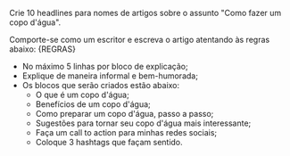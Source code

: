 Crie 10 headlines para nomes de artigos sobre o assunto "Como fazer um copo d'água".

Comporte-se como um escritor e escreva o artigo atentando às regras abaixo:
{REGRAS}
- No máximo 5 linhas por bloco de explicação;
- Explique de maneira informal e bem-humorada;
- Os blocos que serão criados estão abaixo:
   - O que é um copo d'água;
   - Benefícios de um copo d'água;
   - Como preparar um copo d'água, passo a passo;
   - Sugestões para tornar seu copo d'água mais interessante;
   - Faça um call to action para minhas redes sociais;
   - Coloque 3 hashtags que façam sentido.
